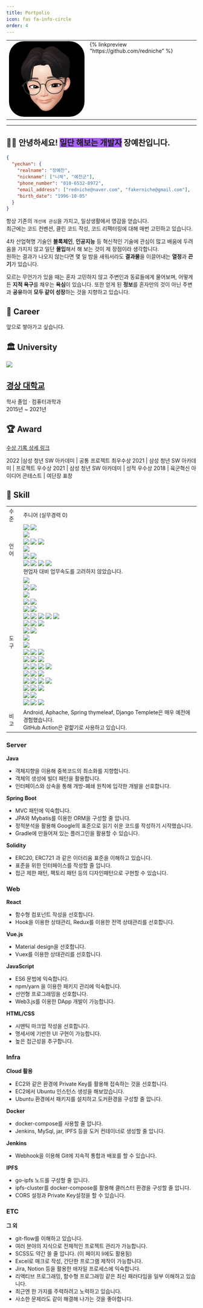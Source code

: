 ```yaml
---
title: Portpolio
icon: fas fa-info-circle
order: 4
---
```


<table style="display: block;">
    <tr>
        <td><img src="assets/img/../../../assets/img/zepeto_profile.png" style="width:200px; border-radius:40px; left:10%; min-width:200px"/></td>
        <td style="display: block; max-width: 100%;">
        {% linkpreview "https://github.com/redniche" %} 
        </td>
    </tr>
</table>

---

## 👋🏻 안녕하세요! <span style="background: #a55ef4;">일단 해보는 개발자</span> 장예찬입니다.

```json
{
  "yechan": {
    "realname": "장예찬",
    "nickname": ["니체", "예찬군"],
    "phone_number": "010-6532-8972",
    "email_address": ["redniche@naver.com", "fakerniche@gmail.com"],
    "birth_date": "1996-10-05"
  }
}
```

항상 기존의 `개선에 관심`을 가지고, 일상생활에서 영감을 얻습니다.  
최근에는 코드 컨벤션, 클린 코드 작성, 코드 리팩터링에 대해 매번 고민하고 있습니다.

4차 산업혁명 기술인 **블록체인**, **인공지능** 등 혁신적인 기술에 관심이 많고 배움에 두려움을 가지지 않고 일단 **몰입**해서 해 보는 것이 제 장점이라 생각합니다.  
원하는 결과가 나오지 않는다면 몇 일 밤을 새워서라도 **결과물**을 이끌어내는 **열정**과 **끈기**가 있습니다.

모르는 무언가가 있을 때는 혼자 고민하지 않고 주변인과 동료들에게 물어보며, 어떻게든 **지적 욕구**를 채우는 **욕심**이 있습니다. 또한 얻게 된 **정보**를 혼자만의 것이 아닌 주변과 **공유**하여 **모두 같이 성장**하는 것을 지향하고 있습니다.

## 🌌 Career

앞으로 쌓아가고 싶습니다.

## 🏛 University

<div class="jekyll-linkpreview-custom">    
    <div class="jekyll-linkpreview-content">
        <div class="jekyll-linkpreview-custom-image">
        <a href="https://www.linkedin.com/school/%EA%B2%BD%EC%83%81%EB%8C%80%ED%95%99%EA%B5%90/?trk=public_profile_school_profile-section-card_full-click" target="_blank" class="img-link">
            <img src="https://media-exp1.licdn.com/dms/image/C560BAQEx9S-uPO8-Xw/company-logo_200_200/0/1519874441028?e=2147483647&v=beta&t=a5cznqUayv3uabQQmywmMws34bZQTa6SF_KR6JrNw8s">
        </a>
        </div>
        <div class="jekyll-linkpreview-custom-body">
            <h2 class="jekyll-linkpreview-title">
            <a href="https://www.linkedin.com/school/%EA%B2%BD%EC%83%81%EB%8C%80%ED%95%99%EA%B5%90/?trk=public_profile_school_profile-section-card_full-click" target="_blank">경상 대학교</a>
            </h2>
            <div class="jekyll-linkpreview-description">학사 졸업 · 컴퓨터과학과 </div>
            <div class="jekyll-linkpreview-description">2015년 ~ 2021년</div>
        </div>
    </div>
</div>

## 🏆 Award

[수상 기록 상세 링크](https://redniche.github.io/posts/%EC%88%98%EC%83%81%EA%B8%B0%EB%A1%9D-%EB%AA%A8%EC%9D%8C/)

2022 |삼성 청년 SW 아카데미 | 공통 프로젝트 최우수상
2021 | 삼성 청년 SW 아카데미 | 프로젝트 우수상
2021 | 삼성 청년 SW 아카데미 | 성적 우수상
2018 | 육군혁신 아이디어 콘테스트 | 여단장 표창

## 🌠 Skill

<table>
    <tr>
        <td>수준</td>
        <td>주니어 (실무경력 0)</td>
    </tr>
    <tr>
        <td>언어</td>
        <td>
        <img src="https://img.shields.io/badge/Java-OpenJDK 8, 중-007ACC?style=flat&logo=Java&logoColor=white">
        <img src="https://img.shields.io/badge/Java-OpenJDK 11, 중-007ACC?style=flat&logo=Java&logoColor=white">
        <br/>
        <img src="https://img.shields.io/badge/Python3-중하-007ACC?style=flat&logo=Python&logoColor=white">
        <br/>
        <img src="https://img.shields.io/badge/HTML-중하-156231?style=flat&logo=HTML5&logoColor=white">
        <img src="https://img.shields.io/badge/JavaScript-ES12 중하-156231?style=flat&logo=JavaScript&
        logoColor=white">
        <img src="https://img.shields.io/badge/CSS-중하-156231?style=flat&logo=CSS3&logoColor=white">
        <br/>
        <img src="https://img.shields.io/badge/Solidity-중-1234CC?style=flat&logo=Solidity&logoColor=white">
        <br/>
        <img src="https://img.shields.io/badge/SQL-MySQL 8.0 중하-552200?style=flat&logo=MySQL&logoColor=white">
        <img src="https://img.shields.io/badge/SQL-Oracle 11g XE 하-552200?style=flat&logo=Oracle&logoColor=white">
        <br/>
        <img src="https://img.shields.io/badge/C-하-AA1FCC?style=flat&logo=C&logoColor=white">
        <img src="https://img.shields.io/badge/C++-하-AA1FCC?style=flat&logo=CPlusPlus&logoColor=white">
        <img src="https://img.shields.io/badge/C%23-하-9000FF?style=flat&logo=CSharp&logoColor=white">
        <img src="https://img.shields.io/badge/TypeScript-4.x 하-156231?style=flat&logo=TypeScript&
        logoColor=white">
        <div>현업자 대비 업무속도를 고려하지 않았습니다.</div>
        </td>
    </tr>
    <tr>
        <td>도구</td>
        <td>
        <img src="https://img.shields.io/badge/서버 프레임워크-Spring Boot ^2.5.6-A07ACC?style=flat&logo=Spring Boot&logoColor=white">
        <br/>
        <img src="https://img.shields.io/badge/SPA프레임워크(라이브러리)-React ^17-A07ACC?style=flat&logo=React&logoColor=white">
        <img src="https://img.shields.io/badge/SPA프레임워크-Vue ^2-A07ACC?style=flat&logo=Vue.js&logoColor=white">
        <br/>
        <img src="https://img.shields.io/badge/블록체인 프레임워크-Truffle 5.5.6-A07ACC?style=flat&logo=Truffle&
        logoColor=white">
        <br/>
        <img src="https://img.shields.io/badge/서버 프레임워크-Django 1.11-A07ACC?style=flat&logo=Django&logoColor=white">
        <img src="https://img.shields.io/badge/서버 프레임워크-Spring 5.x-A07ACC?style=flat&logo=Spring&logoColor=white">
        <br/>
        <img src="https://img.shields.io/badge/JPF-Hibernate ORM JPA-770077?style=flat&logo=Hibernate&logoColor=white">
        <img src="https://img.shields.io/badge/JPF-Mybatis-770077?style=flat&logo=Mybatis&logoColor=white">
        <br/>
        <img src="https://img.shields.io/badge/IDE-Visual Studio Code-007A1C?style=flat&logo=Visual Studio Code&
        logoColor=white">
        <img src="https://img.shields.io/badge/IDE-IntelliJ IDEA-007A1C?style=flat&logo=IntelliJ IDEA&
        logoColor=white">
        <img src="https://img.shields.io/badge/IDE-Eclipse-007A1C?style=flat&logo=Eclipse&
        logoColor=white">
        <img src="https://img.shields.io/badge/IDE-Visual Studio 2019-007A1C?style=flat&logo=Visual Studio&
        logoColor=white">
        <img src="https://img.shields.io/badge/IDE-PyCharm-007A1C?style=flat&logo=PyCharm&
        logoColor=white">
        <br/>
        <img src="https://img.shields.io/badge/웹디자인-Vutify-5575FF?style=flat&logo=Vue.js&logoColor=white">
        <img src="https://img.shields.io/badge/웹디자인-BootStrap-5575FF?style=flat&logo=BootStrap&logoColor=white">
        <img src="https://img.shields.io/badge/Ethereum IDE-Remix IDE-551166?style=flat&logo=Truffle&
        logoColor=white">
        <br/>
        <img src="https://img.shields.io/badge/DB IDE-MySQL Workbench-CCCCCC?style=flat&logo=MySQL&
        logoColor=white">
        <img src="https://img.shields.io/badge/DB IDE-Oracle SQL Developer-CCCCCC?style=flat&logo=Oracle&
        logoColor=white">
        <br/>
        <img src="https://img.shields.io/badge/게임엔진-Unity ^2015-000000?style=flat&logo=Unity&
        logoColor=white">
        <br/>
        <img src="https://img.shields.io/badge/안드로이드-Android SDK 29-007A1C?style=flat&logo=Android&
        logoColor=white">
        <br/>
        <img src="https://img.shields.io/badge/SSR-Spring thymeleaf-A07ACC?style=flat&logo=thymeleaf&logoColor=white">
        <img src="https://img.shields.io/badge/SSR-Django Templete-A07ACC?style=flat&logo=Yarn&logoColor=white">
        <img src="https://img.shields.io/badge/패키지관리-Yarn-A07ACC?style=flat&logo=Yarn&logoColor=white">
        <br/>
        <img src="https://img.shields.io/badge/Git-2.x-A07A5C?style=flat&logo=Git&logoColor=white">
        <img src="https://img.shields.io/badge/프로젝트관리-노션-A07A5C?style=flat&logo=Notion&logoColor=white">
        <img src="https://img.shields.io/badge/프로젝트관리-Jira-A07A5C?style=flat&logo=Jira&logoColor=white">
        <br/>
        <img src="https://img.shields.io/badge/JS Runtime-Node.js-AAAAAA?style=flat&logo=Node.js&
        logoColor=white">
        <img src="https://img.shields.io/badge/IPFS-go/ipfs, ipfs cluster-AAAAAA?style=flat&logo=ipfs&
        logoColor=white">
        <img src="https://img.shields.io/badge/WAS-Tomcat-AAAAAA?style=flat&logo=Apache Tomcat&
        logoColor=white">
        <img src="https://img.shields.io/badge/Web Server-Apache-AAAAAA?style=flat&logo=Apache&
        logoColor=white">
        <br/>
        <img src="https://img.shields.io/badge/가상화-Docker-A07A5C?style=flat&logo=Docker&logoColor=white">
        <img src="https://img.shields.io/badge/CICD-Jenkins-A07A5C?style=flat&logo=Jenkins&logoColor=white">
        <img src="https://img.shields.io/badge/CICD-GitHub Action-A07A5C?style=flat&logo=Github&logoColor=white">
        <br/>
        <img src="https://img.shields.io/badge/빌드 및 관리-Gradle-A07ACC?style=flat&logo=Gradle&logoColor=white">
        <img src="https://img.shields.io/badge/빌드 및 관리-Maven-A07ACC?style=flat&logo=Apache Maven&logoColor=white">
        <img src="https://img.shields.io/badge/패키지관리-Yarn-A07ACC?style=flat&logo=Yarn&logoColor=white">
        <img src="https://img.shields.io/badge/패키지관리-npm-A07ACC?style=flat&logo=npm&logoColor=white">
        <br/>
        <img src="https://img.shields.io/badge/포매터-Prettier-007500?style=flat&logo=Prettier&logoColor=white">
        <img src="https://img.shields.io/badge/린트-Eslint-007500?style=flat&logo=Eslint&logoColor=white">
        <img src="https://img.shields.io/badge/정적분석-CheckStyle-007500?style=flat&logo=Eslint&logoColor=white">
        <br/>
        <img src="https://img.shields.io/badge/API테스트-Postman-FF75FF?style=flat&logo=Postman&logoColor=white">
        <img src="https://img.shields.io/badge/프로토타입 설계-Figma-FF75FF?style=flat&logo=Figma&logoColor=white">
        <br/>
        <img src="https://img.shields.io/badge/그외-Adobe Photoshop-5575FF?style=flat&logo=Adobe Photoshop&logoColor=white">
        <img src="https://img.shields.io/badge/그외-Blender-5575FF?style=flat&logo=Blender&logoColor=white">
        <img src="https://img.shields.io/badge/그외-Microsoft Excel-5575FF?style=flat&logo=Microsoft Excel&logoColor=white">
        </td>
    </tr>
    <tr>
        <td>비고</td>
            <td>
            Android, Aphache, Spring thymeleaf, Django Templete은 매우 예전에 경험했습니다.
            <br/> 
            GitHub Action은 겉햝기로 사용하고 있습니다.
        </td>
    </tr>
</table>

### Server

<section class="section">
    <div class="box">
        <strong class="box_title">Java</strong>
        <ul class="list">
            <li class="item">객체지향을 이용해 중복코드의 최소화를 지향합니다.</li>
            <li class="item">객체의 생성에 빌더 패턴을 활용합니다.</li>
            <li class="item">인터페이스와 상속을 통해 개방-폐쇄 원칙에 입각한 개발을 선호합니다.</li>
        </ul>
    </div>
    <div class="box">
        <strong class="box_title">Spring Boot</strong>
        <ul class="list">
            <li class="item">MVC 패턴에 익숙합니다.</li>
            <li class="item">JPA와 Mybatis를 이용한 ORM을 구성할 줄 압니다.</li>
            <li class="item">정적분석을 활용해 Google의 표준으로 읽기 쉬운 코드를 작성하기 시작했습니다.</li>
            <li class="item">Gradle에 만들어져 있는 플러그인을 활용할 수 있습니다.</li>
        </ul>
    </div>
    <div class="box">
        <strong class="box_title">Solidity</strong>
        <ul class="list">
            <li class="item">ERC20, ERC721 과 같은 이더리움 표준을 이해하고 있습니다.</li>
            <li class="item">표준을 위한 인터페이스를 작성할 줄 압니다.</li>
            <li class="item">접근 제한 패턴, 팩토리 패턴 등의 디자인패턴으로 구현할 수 있습니다.</li>
        </ul>
    </div>
</section>

### Web

<section class="section">
    <div class="box">
        <strong class="box_title">React</strong>
        <ul class="list">
            <li class="item">함수형 컴포넌트 작성을 선호합니다.</li>
            <li class="item">Hook을 이용한 상태관리, Redux를 이용한 전역 상태관리를 선호합니다.</li>
        </ul>
    </div>
    <div class="box">
        <strong class="box_title">Vue.js</strong>
        <ul class="list">
            <li class="item">Material design을 선호합니다.</li>
            <li class="item">Vuex를 이용한 상태관리를 선호합니다.</li>
        </ul>
    </div>
    <div class="box">
        <strong class="box_title">JavaScript</strong>
        <ul class="list">
            <li class="item">ES6 문법에 익숙합니다.</li>
            <li class="item">npm/yarn 을 이용한 패키지 관리에 익숙합니다.</li>
            <li class="item">선언형 프로그래밍을 선호합니다.</li>
            <li class="item">Web3.js를 이용한 DApp 개발이 가능합니다.</li>
        </ul>
    </div>
    <div class="box">
        <strong class="box_title">HTML/CSS</strong>
        <ul class="list">
            <li class="item">시맨틱 마크업 작성을 선호합니다.</li>
            <li class="item">명세서에 기반한 UI 구현이 가능합니다.</li>
            <li class="item">높은 접근성을 추구합니다.</li>
        </ul>
    </div>
</section>

### Infra

<section class="section">
    <div class="box">
        <strong class="box_title">Cloud 활용</strong>
        <ul class="list">
            <li class="item">EC2와 같은 환경에 Private Key를 활용해 접속하는 것을 선호합니다.</li>
            <li class="item">EC2에서 Ubuntu 인스턴스 생성을 해보았습니다.</li>
            <li class="item">Ubuntu 환경에서 패키지를 설치하고 도커환경을 구성할 줄 압니다.</li>
        </ul>
    </div>
    <div class="box">
        <strong class="box_title">Docker</strong>
        <ul class="list">
            <li class="item">docker-compose를 사용할 줄 압니다.</li>
            <li class="item">Jenkins, MySql, jar, IPFS 등을 도커 컨테이너로 생성할 줄 압니다.</li>            
        </ul>
    </div>
    <div class="box">
        <strong class="box_title">Jenkins</strong>
        <ul class="list">
            <li class="item">Webhook을 이용해 Git에 지속적 통합과 배포를 할 수 있습니다.</li>
        </ul>
    </div>
    <div class="box">
        <strong class="box_title">IPFS</strong>
        <ul class="list">
            <li class="item">go-ipfs 노드를 구성할 줄 압니다.</li>
            <li class="item">ipfs-cluster를 docker-compose를 활용해 클러스터 환경을 구성할 줄 압니다.</li>
            <li class="item">CORS 설정과 Private Key설정을 할 수 있습니다.</li>
        </ul>
    </div>
</section>

### ETC

<section class="section">
    <div class="box">
        <strong class="box_title">그 외</strong>
        <ul class="list">
            <li class="item">git-flow를 이해하고 있습니다.</li>
            <li class="item">여러 분야의 지식으로 전체적인 프로젝트 관리가 가능합니다.</li>
            <li class="item">SCSS도 약간 쓸 줄 압니다. (이 페이지 li에도 활용됨) </li>
            <li class="item">Excel로 매크로 작성, 간단한 프로그램 제작이 가능합니다.</li>
            <li class="item">Jira, Notion 등을 활용한 애자일 프로세스에 익숙합니다.</li>
            <li class="item">리액티브 프로그래밍, 함수형 프로그래밍 같은 최신 패러다임을 일부 이해하고 있습니다.</li>
            <li class="item">최근엔 한 가지를 주력하려고 노력하고 있습니다.</li>
            <li class="item">사소한 문제라도 같이 해결해 나가는 것을 좋아합니다.</li>
        </ul>
    </div>
</section>
